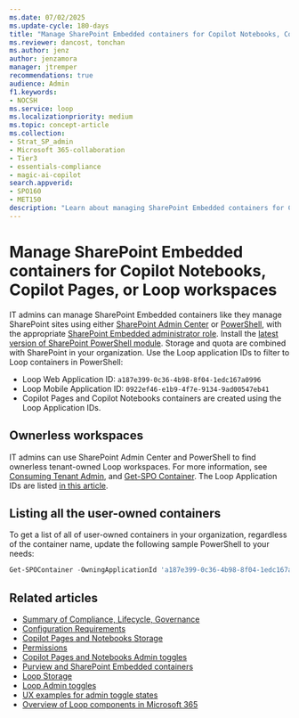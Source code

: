 ```yaml
---
ms.date: 07/02/2025
ms.update-cycle: 180-days
title: "Manage SharePoint Embedded containers for Copilot Notebooks, Copilot Pages, or Loop workspaces"
ms.reviewer: dancost, tonchan
ms.author: jenz
author: jenzamora
manager: jtremper
recommendations: true
audience: Admin
f1.keywords:
- NOCSH
ms.service: loop
ms.localizationpriority: medium
ms.topic: concept-article
ms.collection:
- Strat_SP_admin
- Microsoft 365-collaboration
- Tier3
- essentials-compliance
- magic-ai-copilot
search.appverid:
- SPO160
- MET150
description: "Learn about managing SharePoint Embedded containers for Copilot Notebooks, Copilot Pages, or Loop workspaces."
---
```


# Manage SharePoint Embedded containers for Copilot Notebooks, Copilot Pages, or Loop workspaces

IT admins can manage SharePoint Embedded containers like they manage SharePoint sites using either [SharePoint Admin Center](/sharepoint/dev/embedded/concepts/admin-exp/consuming-tenant-admin/ctaux) or [PowerShell](/sharepoint/dev/embedded/concepts/admin-exp/consuming-tenant-admin/ctapowershell), with the appropriate [SharePoint Embedded administrator role](/sharepoint/dev/embedded/concepts/admin-exp/adminrole). Install the [latest version of SharePoint PowerShell module](/powershell/sharepoint/sharepoint-online/connect-sharepoint-online). Storage and quota are combined with SharePoint in your organization. Use the Loop application IDs to filter to Loop containers in PowerShell:

- Loop Web Application ID: `a187e399-0c36-4b98-8f04-1edc167a0996`
- Loop Mobile Application ID: `0922ef46-e1b9-4f7e-9134-9ad00547eb41`
- Copilot Pages and Copilot Notebooks containers are created using the Loop Application IDs.

## Ownerless workspaces

IT admins can use SharePoint Admin Center and PowerShell to find ownerless tenant-owned Loop workspaces. For more information, see [Consuming Tenant Admin](/sharepoint/dev/embedded/concepts/admin-exp/cta), and [Get-SPO Container](/powershell/module/sharepoint-online/get-spocontainer). The Loop Application IDs are listed [in this article](#manage-sharepoint-embedded-containers-for-copilot-notebooks-copilot-pages-or-loop-workspaces).

## Listing all the user-owned containers

To get a list of all of user-owned containers in your organization, regardless of the container name, update the following sample PowerShell to your needs:

```PowerShell
Get-SPOContainer -OwningApplicationId 'a187e399-0c36-4b98-8f04-1edc167a0996' | WHERE OwnershipType -EQ 'UserOwned' | FT
```

## Related articles

- [Summary of Compliance, Lifecycle, Governance](cpcn-compliance-summary.md)
- [Configuration Requirements](cpcn-loop-requirements.md)
- [Copilot Pages and Notebooks Storage](cpcn-storage.md)
- [Permissions](cpcn-loop-permission.md)
- [Copilot Pages and Notebooks Admin toggles](cpcn-admin-configuration.md)
- [Purview and SharePoint Embedded containers](cpcn-loop-purview-management.md)
- [Loop Storage](cpcn-storage.md)
- [Loop Admin toggles](loop-admin-configuration.md)
- [UX examples for admin toggle states](loop-ux-examples.md)
- [Overview of Loop components in Microsoft 365](loop-components-teams.md)
